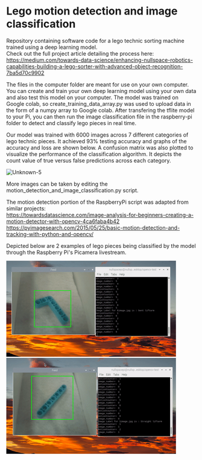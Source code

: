 # Lego motion detection and image classification

Repository containing software code for a lego technic sorting machine trained using a deep learning model. 
<br> Check out the full project article detailing the process here: https://medium.com/towards-data-science/enhancing-nullspace-robotics-capabilities-building-a-lego-sorter-with-advanced-object-recognition-7ba5d70c9902

The files in the computer folder are meant for use on your own computer. You can create and train your own deep learning model using your own data and also test this model on your computer. The model was trained on Google colab, so create_training_data_array.py was used to upload data in the form of a numpy array to Google colab. After transfering the tflite model to your Pi, you can then run the image classification file in the raspberry-pi folder to detect and classify lego pieces in real time.


Our model was trained with 6000 images across 7 different categories of lego technic pieces. It achieved 93% testing accuracy and graphs of the accuracy and loss are shown below. A confusion matrix was also plotted to visualize the performance of the classification algorithm. It depicts the count value of true versus false predictions across each category.

![Unknown-5](https://user-images.githubusercontent.com/91732309/190358182-58fa5671-263d-490b-8f54-616cb2daf764.png)

More images can be taken by editing the motion_detection_and_image_classification.py script.

The motion detection portion of the RaspberryPi script was adapted from similar projects:<br>
https://towardsdatascience.com/image-analysis-for-beginners-creating-a-motion-detector-with-opencv-4ca6faba4b42
https://pyimagesearch.com/2015/05/25/basic-motion-detection-and-tracking-with-python-and-opencv/

Depicted below are 2 examples of lego pieces being classified by the model through the Raspberry Pi's Picamera livestream. 

![alt-text-1](gifs/lego_classification_1.gif "title-1")      ![alt-text-2](gifs/lego_classification_2.gif "title-2")


